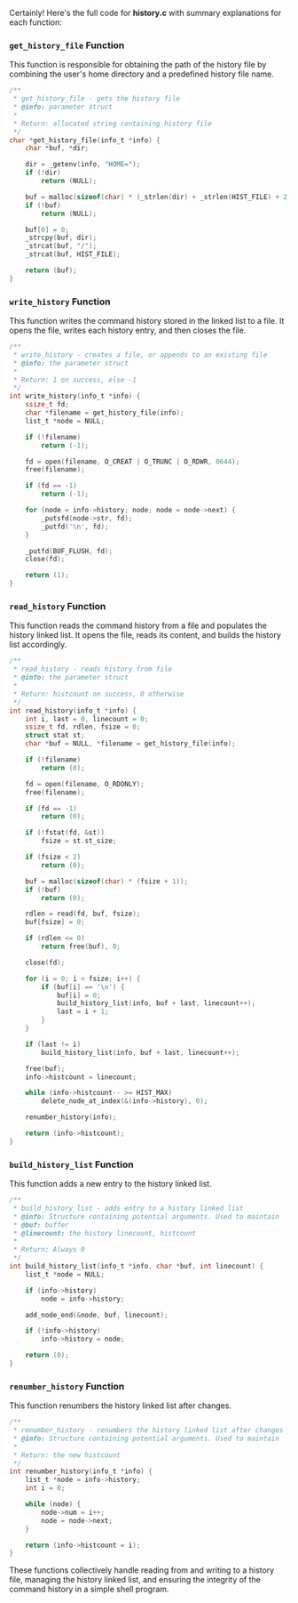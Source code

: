 Certainly! Here's the full code for **history.c** with summary explanations for each function:

### `get_history_file` Function

This function is responsible for obtaining the path of the history file by combining the user's home directory and a predefined history file name.

```c
/**
 * get_history_file - gets the history file
 * @info: parameter struct
 *
 * Return: allocated string containing history file
 */
char *get_history_file(info_t *info) {
    char *buf, *dir;

    dir = _getenv(info, "HOME=");
    if (!dir)
        return (NULL);

    buf = malloc(sizeof(char) * (_strlen(dir) + _strlen(HIST_FILE) + 2));
    if (!buf)
        return (NULL);

    buf[0] = 0;
    _strcpy(buf, dir);
    _strcat(buf, "/");
    _strcat(buf, HIST_FILE);

    return (buf);
}
```

### `write_history` Function

This function writes the command history stored in the linked list to a file. It opens the file, writes each history entry, and then closes the file.

```c
/**
 * write_history - creates a file, or appends to an existing file
 * @info: the parameter struct
 *
 * Return: 1 on success, else -1
 */
int write_history(info_t *info) {
    ssize_t fd;
    char *filename = get_history_file(info);
    list_t *node = NULL;

    if (!filename)
        return (-1);

    fd = open(filename, O_CREAT | O_TRUNC | O_RDWR, 0644);
    free(filename);

    if (fd == -1)
        return (-1);

    for (node = info->history; node; node = node->next) {
        _putsfd(node->str, fd);
        _putfd('\n', fd);
    }

    _putfd(BUF_FLUSH, fd);
    close(fd);

    return (1);
}
```

### `read_history` Function

This function reads the command history from a file and populates the history linked list. It opens the file, reads its content, and builds the history list accordingly.

```c
/**
 * read_history - reads history from file
 * @info: the parameter struct
 *
 * Return: histcount on success, 0 otherwise
 */
int read_history(info_t *info) {
    int i, last = 0, linecount = 0;
    ssize_t fd, rdlen, fsize = 0;
    struct stat st;
    char *buf = NULL, *filename = get_history_file(info);

    if (!filename)
        return (0);

    fd = open(filename, O_RDONLY);
    free(filename);

    if (fd == -1)
        return (0);

    if (!fstat(fd, &st))
        fsize = st.st_size;

    if (fsize < 2)
        return (0);

    buf = malloc(sizeof(char) * (fsize + 1));
    if (!buf)
        return (0);

    rdlen = read(fd, buf, fsize);
    buf[fsize] = 0;

    if (rdlen <= 0)
        return free(buf), 0;

    close(fd);

    for (i = 0; i < fsize; i++) {
        if (buf[i] == '\n') {
            buf[i] = 0;
            build_history_list(info, buf + last, linecount++);
            last = i + 1;
        }
    }

    if (last != i)
        build_history_list(info, buf + last, linecount++);

    free(buf);
    info->histcount = linecount;

    while (info->histcount-- >= HIST_MAX)
        delete_node_at_index(&(info->history), 0);

    renumber_history(info);

    return (info->histcount);
}
```

### `build_history_list` Function

This function adds a new entry to the history linked list.

```c
/**
 * build_history_list - adds entry to a history linked list
 * @info: Structure containing potential arguments. Used to maintain
 * @buf: buffer
 * @linecount: the history linecount, histcount
 *
 * Return: Always 0
 */
int build_history_list(info_t *info, char *buf, int linecount) {
    list_t *node = NULL;

    if (info->history)
        node = info->history;

    add_node_end(&node, buf, linecount);

    if (!info->history)
        info->history = node;

    return (0);
}
```

### `renumber_history` Function

This function renumbers the history linked list after changes.

```c
/**
 * renumber_history - renumbers the history linked list after changes
 * @info: Structure containing potential arguments. Used to maintain
 *
 * Return: the new histcount
 */
int renumber_history(info_t *info) {
    list_t *node = info->history;
    int i = 0;

    while (node) {
        node->num = i++;
        node = node->next;
    }

    return (info->histcount = i);
}
```

These functions collectively handle reading from and writing to a history file, managing the history linked list, and ensuring the integrity of the command history in a simple shell program.
